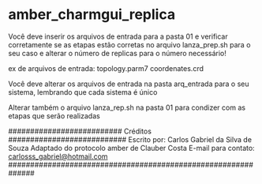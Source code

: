 # amber_charmgui_replica

Você deve inserir os arquivos de entrada para a pasta 01 e verificar corretamente
se as etapas estão corretas no arquivo lanza_prep.sh para o seu caso 
e alterar o número de replicas para o número necessário!

ex de arquivos de entrada: topology.parm7 coordenates.crd

Você deve alterar os arquivos de entrada na pasta arq_entrada para o seu sistema, lembrando que cada sistema é único

Alterar também o arquivo lanza_rep.sh na pasta 01 para condizer com as etapas que serão realizadas



########################## Créditos ###########################
          Escrito por: Carlos Gabriel da Silva de Souza
          Adaptado do protocolo amber de Clauber Costa
        E-mail para contato: carlosss_gabriel@hotmail.com
##############################################################
